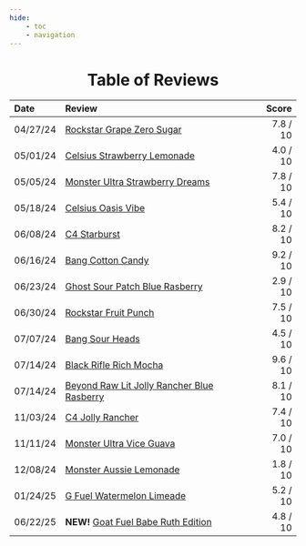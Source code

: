 ```yaml
---
hide:
    - toc
    - navigation
---
```


<h1 style="text-align: center;">Table of Reviews</h1>

| Date     | Review                                                                                                     | Score    |
| :------- | :--------------------------------------------------------------------------------------------------------- | -------: |
| 04/27/24 | [Rockstar Grape Zero Sugar](reviews/posts/rockstar_grape_zero_sugar.md)                                    | 7.8 / 10 |
| 05/01/24 | [Celsius Strawberry Lemonade](reviews/posts/celsius_strawberry_lemonade.md)                                | 4.0 / 10 |
| 05/05/24 | [Monster Ultra Strawberry Dreams](reviews/posts/monster_ultra_strawberry_dreams.md)                        | 7.8 / 10 |
| 05/18/24 | [Celsius Oasis Vibe](reviews/posts/celsius_oasis_vibe.md)                                                  | 5.4 / 10 |
| 06/08/24 | [C4 Starburst](reviews/posts/c4_starburst.md)                                                              | 8.2 / 10 |
| 06/16/24 | [Bang Cotton Candy](reviews/posts/bang_cotton_candy.md)                                                    | 9.2 / 10 |
| 06/23/24 | [Ghost Sour Patch Blue Rasberry](reviews/posts/ghost_sour_patch_blue_raspberry.md)                         | 2.9 / 10 |
| 06/30/24 | [Rockstar Fruit Punch](reviews/posts/rockstar_fruit_punch.md)                                              | 7.5 / 10 |
| 07/07/24 | [Bang Sour Heads](reviews/posts/bang_sour_heads.md)                                                        | 4.5 / 10 |
| 07/14/24 | [Black Rifle Rich Mocha](reviews/posts/black_rifle_rich_mocha.md)                                          | 9.6 / 10 |
| 07/14/24 | [Beyond Raw Lit Jolly Rancher Blue Rasberry](reviews/posts/beyond_raw_lit_jolly_rancher_blue_raspberry.md) | 8.1 / 10 |
| 11/03/24 | [C4 Jolly Rancher](reviews/posts/c4_jolly_rancher.md)                                                      | 7.4 / 10 |
| 11/11/24 | [Monster Ultra Vice Guava](reviews/posts/monster_ultra_vice_guava.md)                                      | 7.0 / 10 |
| 12/08/24 | [Monster Aussie Lemonade](reviews/posts/monster_aussie_lemonade.md)                                        | 1.8 / 10 |
| 01/24/25 | [G Fuel Watermelon Limeade](reviews/posts/g_fuel_watermelon_limeade.md)                                    | 5.2 / 10 |
| 06/22/25 | **NEW!** [Goat Fuel Babe Ruth Edition](reviews/posts/goat_fuel_babe_ruth_edition.md)                       | 4.8 / 10 |

